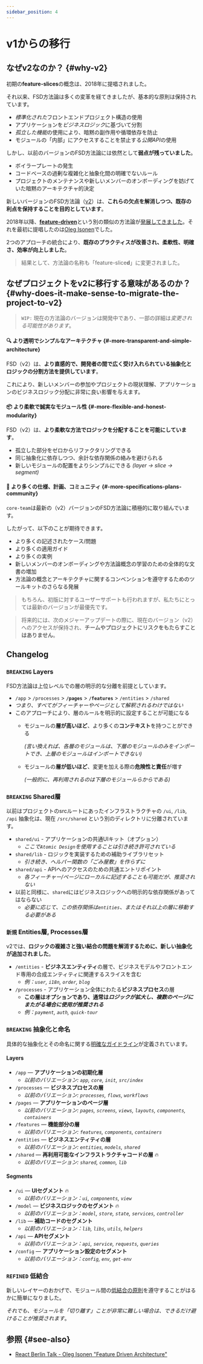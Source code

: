 ```yaml
---
sidebar_position: 4
---
```


# v1からの移行

## なぜv2なのか？ {#why-v2}

初期の**feature-slices**の概念は、2018年に提唱されました。

それ以来、FSD方法論は多くの変革を経てきましたが、基本的な原則は保持されています。

- *標準化された*フロントエンドプロジェクト構造の使用
- アプリケーションを*ビジネスロジック*に基づいて分割
- *孤立した機能*の使用により、暗黙の副作用や循環依存を防止
- モジュールの「内部」にアクセスすることを禁止する*公開API*の使用

しかし、以前のバージョンのFSD方法論には依然として**弱点が残っていました**。

- ボイラープレートの発生
- コードベースの過剰な複雑化と抽象化間の明確でないルール
- プロジェクトのメンテナンスや新しいメンバーのオンボーディングを妨げていた暗黙のアーキテクチャ的決定

新しいバージョンのFSD方法論（[v2][ext-v2]）は、**これらの欠点を解消しつつ、既存の利点を保持することを目的としています**。

2018年以降、[**feature-driven**][ext-fdd]という別の類似の方法論が[発展してきました][ext-fdd-issues]。それを最初に提唱したのは[Oleg Isonen][ext-kof]でした。

2つのアプローチの統合により、**既存のプラクティスが改善され、柔軟性、明確さ、効率が向上しました**。

> 結果として、方法論の名称も「feature-slice**d**」に変更されました。

## なぜプロジェクトをv2に移行する意味があるのか？ {#why-does-it-make-sense-to-migrate-the-project-to-v2}

> `WIP:` 現在の方法論のバージョンは開発中であり、一部の詳細は*変更される可能性があります*。

#### 🔍 より透明でシンプルなアーキテクチャ {#-more-transparent-and-simple-architecture}

FSD（v2）は、**より直感的で、開発者の間で広く受け入れられている抽象化とロジックの分割方法を提供しています**。

これにより、新しいメンバーの参加やプロジェクトの現状理解、アプリケーションのビジネスロジック分配に非常に良い影響を与えます。

#### 📦 より柔軟で誠実なモジュール性 {#-more-flexible-and-honest-modularity}

FSD（v2）は、**より柔軟な方法でロジックを分配することを可能にしています**。

- 孤立した部分をゼロからリファクタリングできる
- 同じ抽象化に依存しつつ、余計な依存関係の絡みを避けられる
- 新しいモジュールの配置をよりシンプルにできる *(layer → slice → segment)*

#### 🚀 より多くの仕様、計画、コミュニティ {#-more-specifications-plans-community}

`core-team`は最新の（v2）バージョンのFSD方法論に積極的に取り組んでいます。

したがって、以下のことが期待できます。

- より多くの記述されたケース/問題
- より多くの適用ガイド
- より多くの実例
- 新しいメンバーのオンボーディングや方法論概念の学習のための全体的な文書の増加
- 方法論の概念とアーキテクチャに関するコンベンションを遵守するためのツールキットのさらなる発展

> もちろん、初版に対するユーザーサポートも行われますが、私たちにとっては最新のバージョンが最優先です。

> 将来的には、次のメジャーアップデートの際に、現在のバージョン（v2）へのアクセスが保持され、**チームやプロジェクトにリスクをもたらすことはありません**。

## Changelog

### `BREAKING` Layers

FSD方法論は上位レベルでの層の明示的な分離を前提としています。

- `/app` > `/processes` > **`/pages`** > **`/features`** > `/entities` > `/shared`
- *つまり、すべてがフィーチャーやページとして解釈されるわけではない*
- このアプローチにより、層のルールを明示的に設定することが可能になる
  - モジュールの**層が高いほど**、より多くの**コンテキスト**を持つことができる
  
    *(言い換えれば、各層のモジュールは、下層のモジュールのみをインポートでき、上層のモジュールはインポートできない)*
  - モジュールの**層が低いほど**、変更を加える際の**危険性と責任**が増す
  
    *(一般的に、再利用されるのは下層のモジュールらからである)*

### `BREAKING` Shared層

以前はプロジェクトのsrcルートにあったインフラストラクチャの `/ui`, `/lib`, `/api` 抽象化は、現在 `/src/shared` という別のディレクトリに分離されています。

- `shared/ui` - アプリケーションの共通UIキット（オプション）
  - *ここで`Atomic Design`を使用することは引き続き許可されている*
- `shared/lib` - ロジックを実装するための補助ライブラリセット
  - *引き続き、ヘルパー関数の「ごみ屋敷」を作らずに*
- `shared/api` - APIへのアクセスのための共通エントリポイント
  - *各フィーチャー/ページにローカルに記述することも可能だが、推奨されない*
- 以前と同様に、`shared`にはビジネスロジックへの明示的な依存関係があってはならない
  - *必要に応じて、この依存関係は`entities`、またはそれ以上の層に移動する必要がある*

### `新規` Entities層, Processes層

v2では、**ロジックの複雑さと強い結合の問題を解消するために、新しい抽象化が追加されました**。

- `/entities` - **ビジネスエンティティ**の層で、ビジネスモデルやフロントエンド専用の合成エンティティに関連するスライスを含む
  - *例：`user`, `i18n`, `order`, `blog`*
- `/processes` - アプリケーション全体にわたる**ビジネスプロセス**の層
  - **この層はオプションであり、通常は*ロジックが拡大し、複数のページにまたがる場合に使用が推奨される***
  - *例：`payment`, `auth`, `quick-tour`*

### `BREAKING` 抽象化と命名

具体的な抽象化とその命名に関する[明確なガイドライン][refs-adaptability]が定義されています。

#### Layers

- `/app` — **アプリケーションの初期化層**
  - *以前のバリエーション: `app`, `core`, `init`, `src/index`*
- `/processes` — **ビジネスプロセスの層**
  - *以前のバリエーション: `processes`, `flows`, `workflows`*
- `/pages` — **アプリケーションのページ層**
  - *以前のバリエーション: `pages`, `screens`, `views`, `layouts`, `components`, `containers`*
- `/features` — **機能部分の層**
  - *以前のバリエーション: `features`, `components`, `containers`*
- `/entities` — **ビジネスエンティティの層**
  - *以前のバリエーション: `entities`, `models`, `shared`*
- `/shared` — **再利用可能なインフラストラクチャコードの層** 🔥
  - *以前のバリエーション: `shared`, `common`, `lib`*

#### Segments

- `/ui` — **UIセグメント** 🔥
  - *以前のバリエーション：`ui`, `components`, `view`*
- `/model` — **ビジネスロジックのセグメント** 🔥
  - *以前のバリエーション：`model`, `store`, `state`, `services`, `controller`*
- `/lib` — **補助コードのセグメント**
  - *以前のバリエーション：`lib`, `libs`, `utils`, `helpers`*
- `/api` — **APIセグメント**
  - *以前のバリエーション：`api`, `service`, `requests`, `queries`*
- `/config` — **アプリケーション設定のセグメント**
  - *以前のバリエーション：`config`, `env`, `get-env`*

### `REFINED` 低結合

新しいレイヤーのおかげで、モジュール間の[低結合の原則][refs-low-coupling]を遵守することがはるかに簡単になりました。

*それでも、モジュールを「切り離す」ことが非常に難しい場合は、できるだけ避けることが推奨されます*。

## 参照 {#see-also}

- [React Berlin Talk - Oleg Isonen "Feature Driven Architecture"][ext-kof-fdd]

[refs-low-coupling]: /docs/reference/slices-segments#zero-coupling-high-cohesion
[refs-adaptability]: /docs/about/understanding/naming

[ext-fdd]: https://github.com/feature-sliced/documentation/tree/rc/feature-driven
[ext-fdd-issues]: https://github.com/kof/feature-driven-architecture/issues
[ext-v2]: https://github.com/feature-sliced/documentation
[ext-kof]: https://github.com/kof
[ext-kof-fdd]: https://www.youtube.com/watch?v=BWAeYuWFHhs
